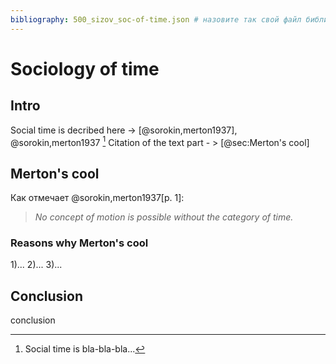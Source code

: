 ```yaml
---
bibliography: 500_sizov_soc-of-time.json # назовите так свой файл библиографии
---
```


# Sociology of time

## Intro
Social time is decribed here -> [@sorokin,merton1937], @sorokin,merton1937 [^1]
Citation of the text part - > [@sec:Merton's cool]

## Merton's cool

Как отмечает @sorokin,merton1937[p. 1]:

> *No concept of motion is possible without the category of time.*

### Reasons why Merton's cool
1)... 2)... 3)...

## Conclusion
conclusion

[^1]: Social time is bla-bla-bla...